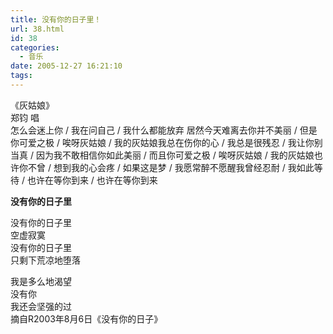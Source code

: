 ```yaml
---
title: 没有你的日子里！
url: 38.html
id: 38
categories:
  - 音乐
date: 2005-12-27 16:21:10
tags:
---
```


《灰姑娘》  
郑钧 唱  
怎么会迷上你 / 我在问自己 / 我什么都能放弃 居然今天难离去你并不美丽 / 但是你可爱之极 / 唉呀灰姑娘 / 我的灰姑娘我总在伤你的心 / 我总是很残忍 / 我让你别当真 / 因为我不敢相信你如此美丽 / 而且你可爱之极 / 唉呀灰姑娘 / 我的灰姑娘也许你不曾 / 想到我的心会疼 / 如果这是梦 / 我愿常醉不愿醒我曾经忍耐 / 我如此等待 / 也许在等你到来 / 也许在等你到来  
  
  
**没有你的日子里**  
  
没有你的日子里  
空虚寂寞  
没有你的日子里  
只剩下荒凉地堕落  
  
我是多么地渴望  
没有你  
我还会坚强的过  
摘自R2003年8月6日《没有你的日子》
